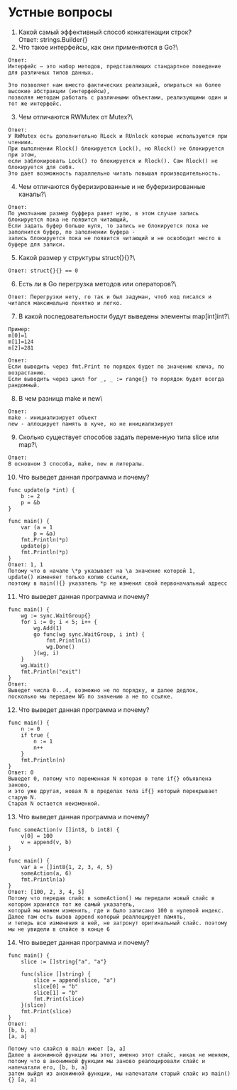 # Устные вопросы

1. Какой самый эффективный способ конкатенации строк?\
Ответ: strings.Builder{} 
2. Что такое интерфейсы, как они применяются в Go?\
```
Ответ:
Интерфейс — это набор методов, представляющих стандартное поведение для различных типов данных.

Это позволяет нам вместо фактических реализаций, опираться на более высокие абстракции (интерфейсы), 
позволяя методам работать с различными объектами, реализующими один и тот же интерфейс.
```
3. Чем отличаются RWMutex от Mutex?\
```
Ответ:
У RWMutex есть дополнительно RLock и RUnlock которые используются при чтениии.
При выполнении Rlock() блокируется Lock(), но Rlock() не блокируется при этом, 
если заблокировать Lock() то блокируется и Rlock(). Сам Rlock() не блокируется для себя.
Это дает возможность параллельно читать повышая производительность.
``` 
4. Чем отличаются буферизированные и не буферизированные каналы?\
``` 
Ответ:
По умолчанию размер буффера равет нулю, в этом случае запись блокируется пока не появится читающий,
Если задать буфер больше нуля, то запись не блокируется пока не заполнится буфер, по заполнении буфера -
запись блокируется пока не появится читающий и не освободит место в буфере для записи.
```  
5. Какой размер у структуры struct{}{}?\
``` 
Ответ: struct{}{} == 0
```  
6. Есть ли в Go перегрузка методов или операторов?\
``` 
Ответ: Перегрузки нету, го так и был задуман, чтоб код писался и читался максимально понятно и легко.
```  
7. В какой последовательности будут выведены элементы map[int]int?\
```
Пример:
m[0]=1
m[1]=124
m[2]=281

Ответ:
Если выводить через fmt.Print то порядок будет по значению ключа, по возрастанию.
Если выводить через цикл for _, _ := range{} то порядок будет всегда рандомный. 
```

8. В чем разница make и new\
``` 
Ответ:
make - инициализирует объект
new - аллоцирует память в куче, но не инициализирует
``` 


9. Сколько существует способов задать переменную типа slice или map?\
``` 
Ответ:
В основном 3 способа, make, new и литералы.
``` 


10. Что выведет данная программа и почему?
```
func update(p *int) {
    b := 2
    p = &b
}

func main() {
    var (a = 1
        p = &a)
    fmt.Println(*p)
    update(p)
    fmt.Println(*p)
}
Ответ: 1, 1
Потому что в начале \*p указывает на \а значение которой 1,
update() изменяет только копию ссылки, 
поэтому в main(){} указатель *p не изменил свой первоначальный адресс 
``` 
11. Что выведет данная программа и почему?

```
func main() {
    wg := sync.WaitGroup{}
    for i := 0; i < 5; i++ {
        wg.Add(1)
        go func(wg sync.WaitGroup, i int) {
            fmt.Println(i)
            wg.Done()
        }(wg, i)
    }
    wg.Wait()
    fmt.Println("exit")
}
Ответ:
Выведет числа 0...4, возможно не по порядку, и далее дедлок, 
посколько мы передаем WG по значению а не по ссылке. 
```
12. Что выведет данная программа и почему?

```
func main() {
    n := 0
    if true {
        n := 1
        n++
    }
    fmt.Println(n)
}
Ответ: 0
Выведет 0, потому что переменная N которая в теле if{} объявлена заново,
и это уже другая, новая N в пределах тела if{} который перекрывает старую N.
Старая N остается неизменной.
```

13. Что выведет данная программа и почему?

```
func someAction(v []int8, b int8) {
    v[0] = 100
    v = append(v, b)
}

func main() {
    var a = []int8{1, 2, 3, 4, 5}
    someAction(a, 6)
    fmt.Println(a)
}
Ответ: [100, 2, 3, 4, 5]
Потому что передав слайс в someAction() мы передали новый слайс в котором хранится тот же самый указатель,
который мы можем изменить, где и было записано 100 в нулевой индекс.
Далее там есть вызов append который реаллоцирует память,
и теперь все изменения в ней, не затронут оригинальный слайс. поэтому мы не увидели в слайсе в конце 6 
```

14. Что выведет данная программа и почему?

```
func main() {
    slice := []string{"a", "a"}

    func(slice []string) {
        slice = append(slice, "a")
        slice[0] = "b"
        slice[1] = "b"
        fmt.Print(slice)
    }(slice)
    fmt.Print(slice)
}
Ответ:
[b, b, a]
[a, a]

Потому что слайсл в main имеет [a, a]
Далее в анонимной функции мы этот, именно этот слайс, никак не меняем, 
потому что в анонимной функции мы заново реалоцировали слайс и напечатали его, [b, b, a] 
затем выйдя из анонимной функции, мы напечатали старый слайс из main(){} [a, a]
```
